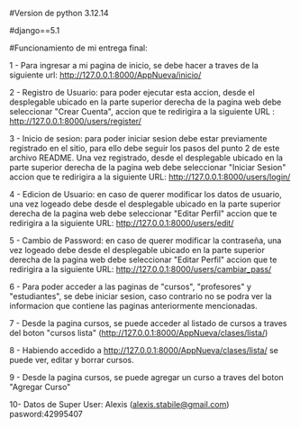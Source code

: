 #Version de python 3.12.14

#django==5.1

#Funcionamiento de mi entrega final:

1 - Para ingresar a mi pagina de inicio, se debe hacer a traves de la siguiente url: http://127.0.0.1:8000/AppNueva/inicio/

2 - Registro de Usuario: para poder ejecutar esta accion, desde el desplegable ubicado en la parte superior derecha de la pagina web debe seleccionar "Crear Cuenta", accion que te redirigira a la siguiente URL : http://127.0.0.1:8000/users/register/ 

3 - Inicio de sesion: para poder iniciar sesion debe estar previamente registrado en el sitio, para ello debe seguir los pasos del punto 2 de este archivo README. Una vez registrado, desde el desplegable ubicado en la parte superior derecha de la pagina web debe seleccionar "Iniciar Sesion" accion que te redirigira a la siguiente URL: http://127.0.0.1:8000/users/login/

4 - Edicion de Usuario: en caso de querer modificar los datos de usuario, una vez logeado debe desde el desplegable ubicado en la parte superior derecha de la pagina web debe seleccionar "Editar Perfil" accion que te redirigira a la siguiente URL: http://127.0.0.1:8000/users/edit/

5 - Cambio de Password: en caso de querer modificar la contraseña, una vez logeado debe desde el desplegable ubicado en la parte superior derecha de la pagina web debe seleccionar "Editar Perfil" accion que te redirigira a la siguiente URL: http://127.0.0.1:8000/users/cambiar_pass/

6 - Para poder acceder a las paginas de "cursos", "profesores" y "estudiantes", se debe iniciar sesion, caso contrario no se podra ver la informacion que contiene las paginas anteriormente mencionadas.

7 - Desde la pagina cursos, se puede acceder al listado de cursos a traves del boton "cursos lista" (http://127.0.0.1:8000/AppNueva/clases/lista/)

8 - Habiendo accedido a http://127.0.0.1:8000/AppNueva/clases/lista/ se puede ver, editar y borrar cursos.

9 - Desde la pagina cursos, se puede agregar un curso a traves del boton "Agregar Curso"

10- Datos de Super User: Alexis (alexis.stabile@gmail.com) pasword:42995407





    


    



